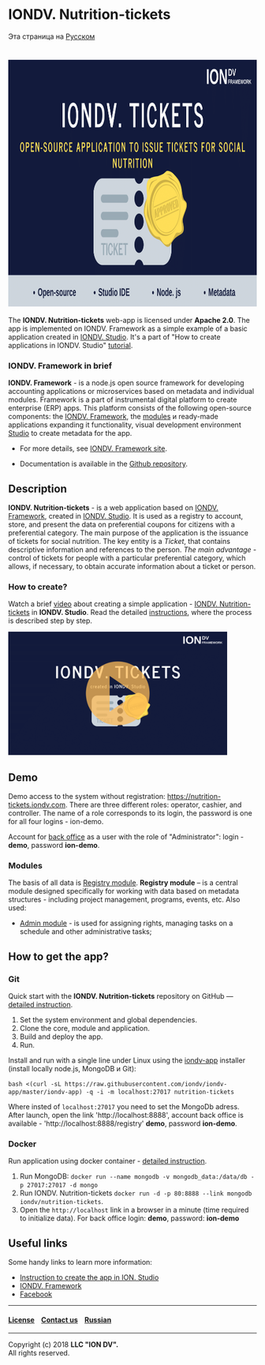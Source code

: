 # IONDV. Nutrition-tickets

Эта страница на [Русском](/README_RU.md)

<h1 align="center"> <a href="https://www.iondv.com/"><img src="/nutrition_tickets.png" height="500px" alt="IONDV. Framework nutrition tickets" align="center"></a>
</h1>  

The **IONDV. Nutrition-tickets** web-app is licensed under **Apache 2.0**. The app is implemented on IONDV. Framework as a simple example of a basic application created in [IONDV. Studio](https://github.com/iondv/studio/blob/master/readme_ru.md).  It's a part of "How to create applications in IONDV. Studio" [tutorial](https://www.youtube.com/watch?v=e201ko9fkQ8). 

### IONDV. Framework in brief

**IONDV. Framework** - is a node.js open source framework for developing accounting applications
or microservices based on metadata and individual modules. Framework is a part of 
instrumental digital platform to create enterprise 
(ERP) apps. This platform consists of the following open-source components: the [IONDV. Framework](https://github.com/iondv/framework), the
[modules](https://github.com/topics/iondv-module) и ready-made applications expanding it
functionality, visual development environment [Studio](https://github.com/iondv/studio) to create metadata for the app.

* For more details, see [IONDV. Framework site](https://iondv.com). 

* Documentation is available in the [Github repository](https://github.com/iondv/framework/blob/master/docs/en/index.md).

## Description 

**IONDV. Nutrition-tickets** - is a web application based on [IONDV. Framework](https://iondv.com), created in [IONDV. Studio](https://github.com/iondv/studio/blob/master/README.md). It is used as a registry to account, store, and present the data on preferential coupons for citizens with a preferential category. The main purpose of the application is the issuance of tickets for social nutrition.
The key entity is a *Ticket*, that contains descriptive information and references to the person. 
*The main advantage* - control of tickets for people with a particular preferential category, which allows, if necessary, to obtain accurate information about a ticket or person.

### How to create? 

Watch a brief [video](https://www.youtube.com/watch?v=e201ko9fkQ8&t=331s) about creating a simple application - [IONDV. Nutrition-tickets](https://github.com/iondv/nutrition-tickets) in **IONDV. Studio**. Read the detailed [instructions](https://github.com/iondv/nutrition-tickets/blob/master/tutorial/ru/index.md), where the process is described step by step.

<a href="https://www.youtube.com/watch?v=e201ko9fkQ8&t=331s" target="_blank"><img src="/tickets_video.png" height="250px" alt="" title=""></a>

## Demo

Demo access to the system without registration: https://nutrition-tickets.iondv.com. There are three different roles:  operator, cashier, and controller. The name of a role corresponds to its login, the password is one for all four logins - ion-demo. 

Account for [back office](https://nutrition-tickets.iondv.com/registry) as a user with the role of "Administrator": login - **demo**, password **ion-demo**.

### Modules

The basis of all data is [Registry module](https://github.com/iondv/registry). **Registry module** – is a central module designed specifically for working with data based on metadata structures - including project management, programs, events, etc.
Also used:

* [Admin module](https://github.com/iondv/ionadmin) - is used for assigning rights, managing tasks on a schedule and other administrative tasks; 

## How to get the app?  

### Git

Quick start with the **IONDV. Nutrition-tickets** repository on GitHub — [detailed instruction](https://github.com/iondv/framework#quick-start-with-the-repository).  

1. Set the system environment and global dependencies.
2. Clone the core, module and application.
3. Build and deploy the app.
4. Run.

Install and run with a single line under Linux using the [iondv-app](https://github.com/iondv/iondv-app) installer (install lоcally node.js, MongoDB и Git):
```
bash <(curl -sL https://raw.githubusercontent.com/iondv/iondv-app/master/iondv-app) -q -i -m localhost:27017 nutrition-tickets
```
Where insted of `localhost:27017` you need to set the MongoDb adress. After launch, open the link 'http://localhost:8888', account back office is available - 'http://localhost:8888/registry' **demo**, password **ion-demo**.

### Docker

Run application using docker container - [detailed instruction](https://hub.docker.com/r/iondv/nutrition-tickets).

1. Run MongoDB: `docker run --name mongodb -v mongodb_data:/data/db -p 27017:27017 -d mongo`
2. Run IONDV. Nutrition-tickets `docker run -d -p 80:8888 --link mongodb iondv/nutrition-tickets`.
3. Open the `http://localhost` link in a browser in a minute (time required to initialize data). For back office login: **demo**, password: **ion-demo** 

## Useful links

Some handy links to learn more information:

* [Instruction to create the app in ION. Studio](tutorial/en/index.md)
* [IONDV. Framework](https://iondv.com/) 
* [Facebook](https://www.facebook.com/iondv/)

--------------------------------------------------------------------------  


#### [License](/LICENSE) &ensp; [Contact us](https://iondv.com/contacts) &ensp; [Russian](/README_RU.md)          
<div><img src="https://mc.iondv.com/watch/github/docs/ticket-en" style="position:absolute; left:-9999px;" height=1 width=1 alt="iondv metrics"></div>


--------------------------------------------------------------------------  

Copyright (c) 2018 **LLC "ION DV".**  
All rights reserved.

